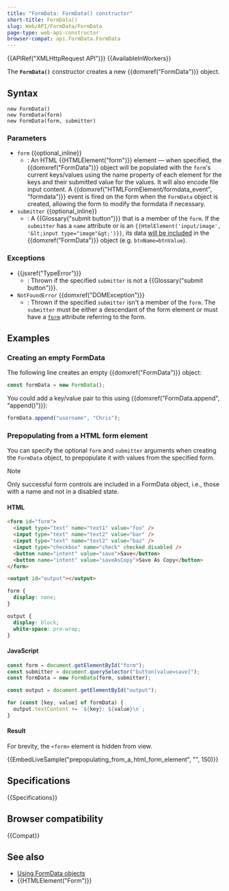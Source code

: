 ```yaml
---
title: "FormData: FormData() constructor"
short-title: FormData()
slug: Web/API/FormData/FormData
page-type: web-api-constructor
browser-compat: api.FormData.FormData
---
```


{{APIRef("XMLHttpRequest API")}} {{AvailableInWorkers}}

The **`FormData()`** constructor creates a new {{domxref("FormData")}} object.

## Syntax

```js-nolint
new FormData()
new FormData(form)
new FormData(form, submitter)
```

### Parameters

- `form` {{optional_inline}}
  - : An HTML {{HTMLElement("form")}} element — when specified, the {{domxref("FormData")}} object will be populated with the `form`'s current keys/values using the name property of each element for the keys and their submitted value for the values. It will also encode file input content. A {{domxref("HTMLFormElement/formdata_event", "formdata")}} event is fired on the form when the `FormData` object is created, allowing the form to modify the formdata if necessary.
- `submitter` {{optional_inline}}
  - : A {{Glossary("submit button")}} that is a member of the `form`. If the `submitter` has a `name` attribute or is an `{{HtmlElement('input/image', '&lt;input type="image"&gt;')}}`, its data [will be included](/en-US/docs/Glossary/Submit_button#form_data_entries) in the {{domxref("FormData")}} object (e.g. `btnName=btnValue`).

### Exceptions

- {{jsxref("TypeError")}}
  - : Thrown if the specified `submitter` is not a {{Glossary("submit button")}}.
- `NotFoundError` {{domxref("DOMException")}}
  - : Thrown if the specified `submitter` isn't a member of the `form`. The `submitter` must be either a
    descendant of the form element or must have a [`form`](/en-US/docs/Web/HTML/Element/input#form)
    attribute referring to the form.

## Examples

### Creating an empty FormData

The following line creates an empty {{domxref("FormData")}} object:

```js
const formData = new FormData();
```

You could add a key/value pair to this using {{domxref("FormData.append", "append()")}}:

```js
formData.append("username", "Chris");
```

### Prepopulating from a HTML form element

You can specify the optional `form` and `submitter` arguments when creating the `FormData` object, to prepopulate it with values from the specified form.

> [!NOTE]
> Only successful form controls are included in a FormData object, i.e., those with a name and not in a disabled state.

#### HTML

```html
<form id="form">
  <input type="text" name="text1" value="foo" />
  <input type="text" name="text2" value="bar" />
  <input type="text" name="text2" value="baz" />
  <input type="checkbox" name="check" checked disabled />
  <button name="intent" value="save">Save</button>
  <button name="intent" value="saveAsCopy">Save As Copy</button>
</form>

<output id="output"></output>
```

```css hidden
form {
  display: none;
}

output {
  display: block;
  white-space: pre-wrap;
}
```

#### JavaScript

```js
const form = document.getElementById("form");
const submitter = document.querySelector("button[value=save]");
const formData = new FormData(form, submitter);

const output = document.getElementById("output");

for (const [key, value] of formData) {
  output.textContent += `${key}: ${value}\n`;
}
```

#### Result

For brevity, the `<form>` element is hidden from view.

{{EmbedLiveSample("prepopulating_from_a_html_form_element", "", 150)}}

## Specifications

{{Specifications}}

## Browser compatibility

{{Compat}}

## See also

- [Using FormData objects](/en-US/docs/Web/API/XMLHttpRequest_API/Using_FormData_Objects)
- {{HTMLElement("Form")}}
